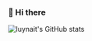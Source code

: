 ### 👋 Hi there


![luynait's GitHub stats](https://github-readme-stats.vercel.app/api?username=stacklens&show_icons=true&theme=gruvbox)



